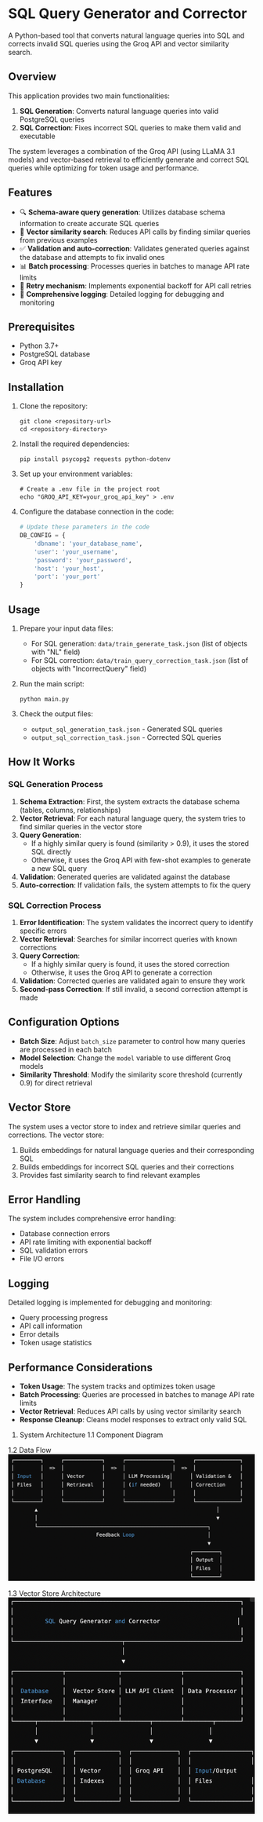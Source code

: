# SQL Query Generator and Corrector

A Python-based tool that converts natural language queries into SQL and corrects invalid SQL queries using the Groq API and vector similarity search.

## Overview

This application provides two main functionalities:
1. **SQL Generation**: Converts natural language queries into valid PostgreSQL queries
2. **SQL Correction**: Fixes incorrect SQL queries to make them valid and executable

The system leverages a combination of the Groq API (using LLaMA 3.1 models) and vector-based retrieval to efficiently generate and correct SQL queries while optimizing for token usage and performance.

## Features

- 🔍 **Schema-aware query generation**: Utilizes database schema information to create accurate SQL queries
- 🔄 **Vector similarity search**: Reduces API calls by finding similar queries from previous examples
- ✅ **Validation and auto-correction**: Validates generated queries against the database and attempts to fix invalid ones
- 📊 **Batch processing**: Processes queries in batches to manage API rate limits
- 🔁 **Retry mechanism**: Implements exponential backoff for API call retries
- 📝 **Comprehensive logging**: Detailed logging for debugging and monitoring

## Prerequisites

- Python 3.7+
- PostgreSQL database
- Groq API key

## Installation

1. Clone the repository:
   ```
   git clone <repository-url>
   cd <repository-directory>
   ```

2. Install the required dependencies:
   ```
   pip install psycopg2 requests python-dotenv
   ```

3. Set up your environment variables:
   ```
   # Create a .env file in the project root
   echo "GROQ_API_KEY=your_groq_api_key" > .env
   ```

4. Configure the database connection in the code:
   ```python
   # Update these parameters in the code
   DB_CONFIG = {
       'dbname': 'your_database_name',
       'user': 'your_username',
       'password': 'your_password',
       'host': 'your_host',
       'port': 'your_port'
   }
   ```

## Usage

1. Prepare your input data files:
   - For SQL generation: `data/train_generate_task.json` (list of objects with "NL" field)
   - For SQL correction: `data/train_query_correction_task.json` (list of objects with "IncorrectQuery" field)

2. Run the main script:
   ```
   python main.py
   ```

3. Check the output files:
   - `output_sql_generation_task.json` - Generated SQL queries
   - `output_sql_correction_task.json` - Corrected SQL queries

## How It Works

### SQL Generation Process

1. **Schema Extraction**: First, the system extracts the database schema (tables, columns, relationships)
2. **Vector Retrieval**: For each natural language query, the system tries to find similar queries in the vector store
3. **Query Generation**: 
   - If a highly similar query is found (similarity > 0.9), it uses the stored SQL directly
   - Otherwise, it uses the Groq API with few-shot examples to generate a new SQL query
4. **Validation**: Generated queries are validated against the database
5. **Auto-correction**: If validation fails, the system attempts to fix the query

### SQL Correction Process

1. **Error Identification**: The system validates the incorrect query to identify specific errors
2. **Vector Retrieval**: Searches for similar incorrect queries with known corrections
3. **Query Correction**: 
   - If a highly similar query is found, it uses the stored correction
   - Otherwise, it uses the Groq API to generate a correction
4. **Validation**: Corrected queries are validated again to ensure they work
5. **Second-pass Correction**: If still invalid, a second correction attempt is made

## Configuration Options

- **Batch Size**: Adjust `batch_size` parameter to control how many queries are processed in each batch
- **Model Selection**: Change the `model` variable to use different Groq models
- **Similarity Threshold**: Modify the similarity score threshold (currently 0.9) for direct retrieval

## Vector Store

The system uses a vector store to index and retrieve similar queries and corrections. The vector store:

1. Builds embeddings for natural language queries and their corresponding SQL
2. Builds embeddings for incorrect SQL queries and their corrections
3. Provides fast similarity search to find relevant examples

## Error Handling

The system includes comprehensive error handling:
- Database connection errors
- API rate limiting with exponential backoff
- SQL validation errors
- File I/O errors

## Logging

Detailed logging is implemented for debugging and monitoring:
- Query processing progress
- API call information
- Error details
- Token usage statistics

## Performance Considerations

- **Token Usage**: The system tracks and optimizes token usage
- **Batch Processing**: Queries are processed in batches to manage API rate limits
- **Vector Retrieval**: Reduces API calls by using vector similarity search
- **Response Cleanup**: Cleans model responses to extract only valid SQL

1. System Architecture
1.1 Component Diagram


1.2 Data Flow
![Data Flow](assets/data_flow.png)

1.3 Vector Store Architecture 
![Vector Store](assets/vector_store.png)
